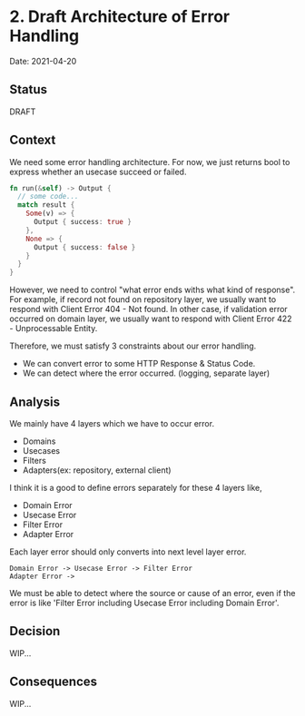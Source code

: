 # 2. Draft Architecture of Error Handling

Date: 2021-04-20

## Status

DRAFT

## Context
We need some error handling architecture.
For now, we just returns bool to express whether an usecase succeed or failed.

``` hoge_usecase.rs
fn run(&self) -> Output {
  // some code...
  match result {
    Some(v) => {
      Output { success: true }
    },
    None => {
      Output { success: false }
    }
  }
}
```

However, we need to control "what error ends withs what kind of response".
For example, if record not found on repository layer, we usually want to respond with Client Error 404 - Not found.
In other case, if validation error occurred on domain layer, we usually want to respond with Client Error 422 - Unprocessable Entity.

Therefore, we must satisfy 3 constraints about our error handling.
- We can convert error to some HTTP Response & Status Code.
- We can detect where the error occurred. (logging, separate layer)

## Analysis
We mainly have 4 layers which we have to occur error.
- Domains
- Usecases
- Filters
- Adapters(ex: repository, external client)

I think it is a good to define errors separately for these 4 layers like,
- Domain Error
- Usecase Error
- Filter Error
- Adapter Error

Each layer error should only converts into next level layer error.
```
Domain Error -> Usecase Error -> Filter Error
Adapter Error ->
```

We must be able to detect where the source or cause of an error, 
even if the error is like 'Filter Error including Usecase Error including Domain Error'.


## Decision
WIP...

## Consequences
WIP...
